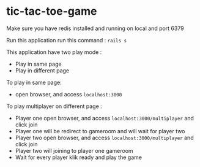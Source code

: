 # tic-tac-toe-game

Make sure you have redis installed and running on local and port 6379

Run this application run this command : 
`
rails s
`

This application have two play mode :
- Play in same page
- Play in different page

To play in same page:
- open browser, and access `localhost:3000`

To play multiplayer on different page : 
- Player one open browser, and access `localhost:3000/multiplayer` and click join
- Player one will be redirect to gameroom and will wait for player two
- Player two open browser, and access `localhost:3000/multiplayer` and click join
- Player two will joining to player one gameroom
- Wait for every player klik ready and play the game